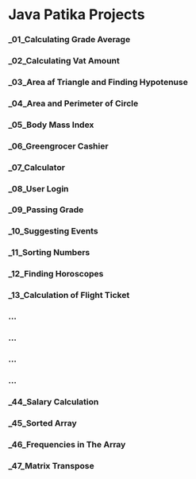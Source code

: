 # Java Patika Projects

### _01_Calculating Grade Average
### _02_Calculating Vat Amount
### _03_Area af Triangle and Finding Hypotenuse
### _04_Area and Perimeter of Circle
### _05_Body Mass Index
### _06_Greengrocer Cashier
### _07_Calculator
### _08_User Login
### _09_Passing Grade
### _10_Suggesting Events
### _11_Sorting Numbers
### _12_Finding Horoscopes
### _13_Calculation of Flight Ticket
### ...
### ...

### ...
### ...
### _44_Salary Calculation
### _45_Sorted Array
### _46_Frequencies in The Array
### _47_Matrix Transpose
